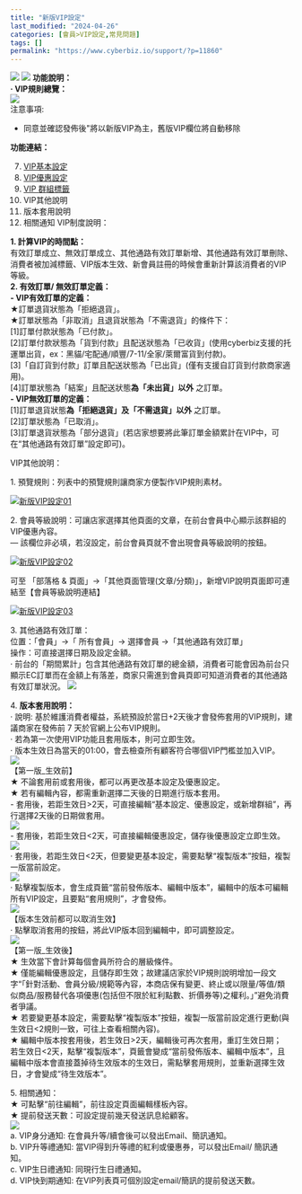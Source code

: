 ```yaml
---
title: "新版VIP設定"
last_modified: "2024-04-26"
categories: [會員>VIP設定,常見問題]
tags: []
permalink: "https://www.cyberbiz.io/support/?p=11860"
---
```


![](https://www.cyberbiz.io/support/wp-content/uploads/2021/09/wp-主視覺bar-1024x321.png) ![](https://www.cyberbiz.io/support/wp-content/uploads/2021/08/企業版.png) **功能說明：**  
**· VIP規則總覽：**  
![](https://www.cyberbiz.io/support/wp-content/uploads/2021/04/new_vip01-1.png)  
注意事項:  

* 同意並確認發佈後"將以新版VIP為主，舊版VIP欄位將自動移除

**功能連結：**  

7. [VIP基本設定](https://www.cyberbiz.io/support/?p=12291)
8. [VIP優惠設定](https://www.cyberbiz.io/support/?p=12426)
9. [VIP 群組標籤](https://www.cyberbiz.io/support/?p=32733)
10. VIP其他說明
11. 版本套用說明
12. 相關通知
VIP制度說明：  

**1\. 計算VIP的時間點：**  
有效訂單成立、無效訂單成立、其他通路有效訂單新增、其他通路有效訂單刪除、消費者被加減標籤、VIP版本生效、新會員註冊的時候會重新計算該消費者的VIP等級。  
**2\. 有效訂單/ 無效訂單定義：**  
**\- VIP有效訂單的定義：**  
★訂單退貨狀態為「拒絕退貨」。  
★訂單狀態為「非取消」且退貨狀態為「不需退貨」的條件下：  
[1]訂單付款狀態為「已付款」。  
[2]訂單付款狀態為「貨到付款」且配送狀態為「已收貨」(使用cyberbiz支援的托運單出貨，ex：黑貓/宅配通/順豐/7-11/全家/萊爾富貨到付款)。  
[3]「自訂貨到付款」訂單且配送狀態為「已出貨」(僅有支援自訂貨到付款商家適用)。  
[4]訂單狀態為「結案」且配送狀態**為「未出貨」以外** 之訂單。  
**\- VIP無效訂單的定義：**  
[1]訂單退貨狀態**為「拒絕退貨」及「不需退貨」以外** 之訂單。  
[2]訂單狀態為「已取消」。  
[3]訂單退貨狀態為「部分退貨」(若店家想要將此筆訂單金額累計在VIP中，可在“其他通路有效訂單”設定即可)。  

VIP其他說明：  

1\. 預覽規則：列表中的預覽規則讓商家方便製作VIP規則素材。  

[![新版VIP設定01](https://www.cyberbiz.io/support/wp-content/uploads/2021/11/新版VIP設定01.png)](https://www.cyberbiz.io/support/wp-content/uploads/2021/11/新版VIP設定01.png)  

2\. 會員等級說明：可讓店家選擇其他頁面的文章，在前台會員中心顯示該群組的VIP優惠內容。  
— 該欄位非必填，若沒設定，前台會員頁就不會出現會員等級說明的按鈕。  

[![新版VIP設定02](https://www.cyberbiz.io/support/wp-content/uploads/2021/11/新版VIP設定02.png)](https://www.cyberbiz.io/support/wp-content/uploads/2021/11/新版VIP設定02.png)  

可至 「部落格 & 頁面」→「其他頁面管理(文章/分類)」，新增VIP說明頁面即可連結至【會員等級說明連結】  

[![新版VIP設定03](https://www.cyberbiz.io/support/wp-content/uploads/2021/11/新版VIP設定03.png)](https://www.cyberbiz.io/support/wp-content/uploads/2021/11/新版VIP設定03.png)  

3\. 其他通路有效訂單：  
位置：「會員」→「 所有會員」→ 選擇會員 →「其他通路有效訂單」  
操作：可直接選擇日期及設定金額。  
·
前台的「期間累計」包含其他通路有效訂單的總金額，消費者可能會因為前台只顯示EC訂單而在金額上有落差，商家只需進到會員頁即可知道消費者的其他通路有效訂單狀況。
![](https://www.cyberbiz.io/support/wp-content/uploads/2021/04/new_vip02.png)  

4\. **版本套用說明：**  
· 說明: 基於維護消費者權益，系統預設於當日+2天後才會發佈套用的VIP規則，建議商家在發佈前 7 天於官網上公布VIP規則。  
· 若為第一次使用VIP功能且套用版本，則可立即生效。  
· 版本生效日為當天的01:00，會去檢查所有顧客符合哪個VIP門檻並加入VIP。  
![](https://www.cyberbiz.io/support/wp-content/uploads/2021/05/new_vip16.png)  
【第一版_生效前】  
★ 不論套用前或套用後，都可以再更改基本設定及優惠設定。  
★ 若有編輯內容，都需重新選擇二天後的日期進行版本套用。  
\- 套用後，若距生效日>2天，可直接編輯“基本設定、優惠設定，或新增群組”，再行選擇2天後的日期做套用。  
![](https://www.cyberbiz.io/support/wp-content/uploads/2021/12/new_vip15.png)  
\- 套用後，若距生效日<2天，可直接編輯優惠設定，儲存後優惠設定立即生效。  
![](https://www.cyberbiz.io/support/wp-content/uploads/2021/12/new_vip17.png)  
· 套用後，若距生效日<2天，但要變更基本設定，需要點擊“複製版本”按鈕，複製一版當前設定。  
![](https://www.cyberbiz.io/support/wp-content/uploads/2021/05/new_vip18.png)  
· 點擊複製版本，會生成頁籤“當前發佈版本、編輯中版本”，編輯中的版本可編輯所有VIP設定，且要點“套用規則”，才會發佈。  
![](https://www.cyberbiz.io/support/wp-content/uploads/2021/05/new_vip19.png)  
【版本生效前都可以取消生效】  
· 點擊取消套用的按鈕，將此VIP版本回到編輯中，即可調整設定。  
![](https://www.cyberbiz.io/support/wp-content/uploads/2021/11/new_vip24.png)  
【第一版_生效後】  
★ 生效當下會計算每個會員所符合的層級條件。  
★
僅能編輯優惠設定，且儲存即生效；故建議店家於VIP規則說明增加一段文字“「針對活動、會員分級/規範等內容，本商店保有變更、終止或以限量/等值/類似商品/服務替代各項優惠(包括但不限於紅利點數、折價券等)之權利。」”避免消費者爭議。  
★ 若要變更基本設定，需要點擊“複製版本”按鈕，複製一版當前設定進行更動(與生效日<2規則一致，可往上查看相關內容)。  
★ 編輯中版本按套用後，若生效日>2天，編輯後可再次套用，重訂生效日期；  
若生效日<2天，點擊“複製版本”，頁籤會變成“當前發佈版本、編輯中版本”，且編輯中版本會直接蓋掉待生效版本的生效日，需點擊套用規則，並重新選擇生效日，才會變成“待生效版本”。  

5\. 相關通知：  
★ 可點擊“前往編輯”，前往設定頁面編輯樣板內容。  
★ 提前發送天數：可設定提前幾天發送訊息給顧客。  
![](https://www.cyberbiz.io/support/wp-content/uploads/2021/05/new_vip20.png)  
a. VIP身分通知: 在會員升等/續會後可以發出Email、簡訊通知。  
b. VIP升等禮通知: 當VIP得到升等禮的紅利或優惠券，可以發出Email/ 簡訊通知。  
c. VIP生日禮通知: 同現行生日禮通知。  
d. VIP快到期通知: 在VIP列表頁可個別設定email/簡訊的提前發送天數。  

